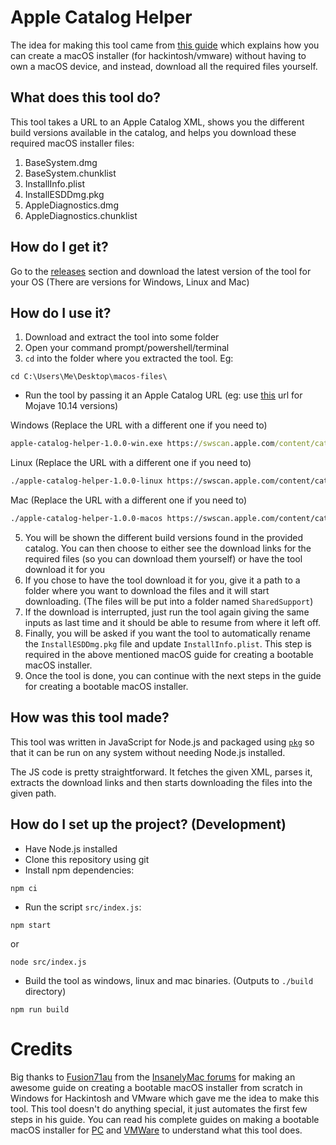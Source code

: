 # Apple Catalog Helper

The idea for making this tool came from [this guide](https://www.insanelymac.com/forum/topic/329828-making-a-bootable-high-sierra-usb-installer-entirely-from-scratch-in-windows-or-linux-mint-without-access-to-mac-or-app-store-installerapp/) which explains how you can create a macOS installer (for hackintosh/vmware) without having to own a macOS device, and instead, download all the required files yourself.

## What does this tool do?
This tool takes a URL to an Apple Catalog XML, shows you the different build versions available in the catalog, and helps you download these required macOS installer files:

1. BaseSystem.dmg
2. BaseSystem.chunklist
3. InstallInfo.plist
4. InstallESDDmg.pkg
5. AppleDiagnostics.dmg
6. AppleDiagnostics.chunklist

## How do I get it?
Go to the [releases](https://github.com/georgevarghese185/apple-catalog-helper/releases) section and download the latest version of the tool for your OS (There are versions for Windows, Linux and Mac)

## How do I use it?
1. Download and extract the tool into some folder
2. Open your command prompt/powershell/terminal
3. `cd` into the folder where you extracted the tool. Eg:

```
cd C:\Users\Me\Desktop\macos-files\
```
* Run the tool by passing it an Apple Catalog URL (eg: use [this](https://swscan.apple.com/content/catalogs/others/index-10.14-10.13-10.12-10.11-10.10-10.9-mountainlion-lion-snowleopard-leopard.merged-1.sucatalog.gz) url for Mojave 10.14 versions)

Windows (Replace the URL with a different one if you need to)
```bat
apple-catalog-helper-1.0.0-win.exe https://swscan.apple.com/content/catalogs/others/index-10.14-10.13-10.12-10.11-10.10-10.9-mountainlion-lion-snowleopard-leopard.merged-1.sucatalog.gz
```

Linux (Replace the URL with a different one if you need to)
```sh
./apple-catalog-helper-1.0.0-linux https://swscan.apple.com/content/catalogs/others/index-10.14-10.13-10.12-10.11-10.10-10.9-mountainlion-lion-snowleopard-leopard.merged-1.sucatalog.gz
```

Mac (Replace the URL with a different one if you need to)
```sh
./apple-catalog-helper-1.0.0-macos https://swscan.apple.com/content/catalogs/others/index-10.14-10.13-10.12-10.11-10.10-10.9-mountainlion-lion-snowleopard-leopard.merged-1.sucatalog.gz
```

5. You will be shown the different build versions found in the provided catalog. You can then choose to either see the download links for the required files (so you can download them yourself) or have the tool download it for you
6. If you chose to have the tool download it for you, give it a path to a folder where you want to download the files and it will start downloading. (The files will be put into a folder named `SharedSupport`)
7. If the download is interrupted, just run the tool again giving the same inputs as last time and it should be able to resume from where it left off.
8. Finally, you will be asked if you want the tool to automatically rename the `InstallESDDmg.pkg` file and update `InstallInfo.plist`. This step is required in the above mentioned macOS guide for creating a bootable macOS installer.
9. Once the tool is done, you can continue with the next steps in the guide for creating a bootable macOS installer.

## How was this tool made?
This tool was written in JavaScript for Node.js and packaged using [`pkg`]() so that it can be run on any system without needing Node.js installed.

The JS code is pretty straightforward. It fetches the given XML, parses it, extracts the download links and then starts downloading the files into the given path.

## How do I set up the project? (Development)
* Have Node.js installed
* Clone this repository using git
* Install npm dependencies:
```
npm ci
```
* Run the script `src/index.js`:
```
npm start
```
or
```
node src/index.js
```
* Build the tool as windows, linux and mac binaries. (Outputs to `./build` directory)
```
npm run build
```

# Credits

Big thanks to [Fusion71au](https://www.insanelymac.com/forum/profile/846696-fusion71au/) from the [InsanelyMac forums](www.insanelymac.com/forum) for making an awesome guide on creating a bootable macOS installer from scratch in Windows for Hackintosh and VMware which gave me the idea to make this tool. This tool doesn't do anything special, it just automates the first few steps in his guide. You can read his complete guides on making a bootable macOS installer for [PC](https://www.insanelymac.com/forum/topic/329828-making-a-bootable-high-sierra-usb-installer-entirely-from-scratch-in-windows-or-linux-mint-without-access-to-mac-or-app-store-installerapp/) and [VMWare](https://www.insanelymac.com/forum/topic/309556-run-vanilla-os-x-el-capitan-sierra-high-sierra-or-mojave-in-vmware-workstation-on-a-windows-host/) to understand what this tool does.
